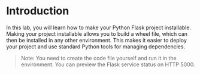 # Introduction

In this lab, you will learn how to make your Python Flask project installable. Making your project installable allows you to build a wheel file, which can then be installed in any other environment. This makes it easier to deploy your project and use standard Python tools for managing dependencies.

> Note: You need to create the code file yourself and run it in the environment. You can preview the Flask service status on HTTP 5000.
